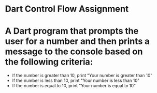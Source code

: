 # Dart Control Flow Assignment
# A Dart program that prompts the user for a number and then prints a message to the console based on the following criteria:

- If the number is greater than 10, print "Your number is greater than 10"
- If the number is less than 10, print "Your number is less than 10"
- If the number is equal to 10, print "Your number is equal to 10"